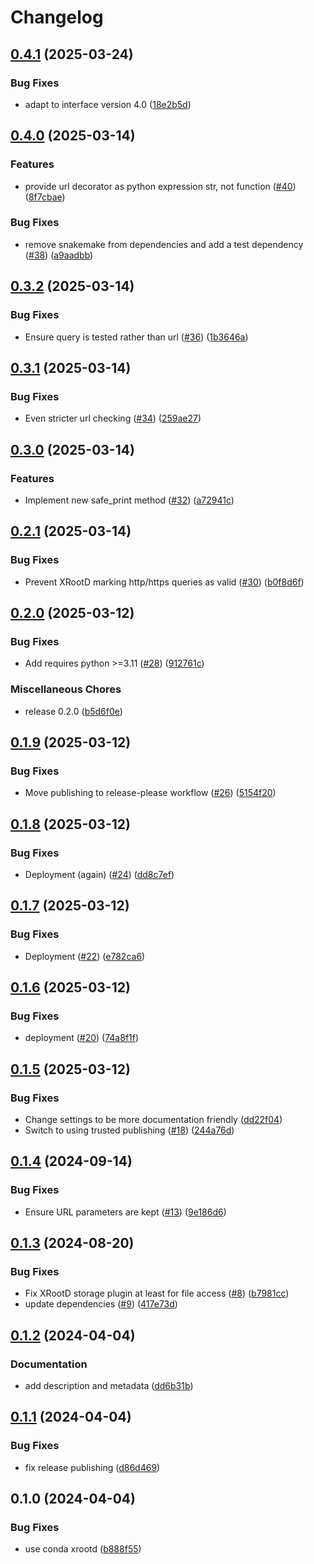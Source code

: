 # Changelog

## [0.4.1](https://github.com/snakemake/snakemake-storage-plugin-xrootd/compare/v0.4.0...v0.4.1) (2025-03-24)


### Bug Fixes

* adapt to interface	version	4.0 ([18e2b5d](https://github.com/snakemake/snakemake-storage-plugin-xrootd/commit/18e2b5d96d9a6c8b9bd52ed0a1610c6e5f7dd566))

## [0.4.0](https://github.com/snakemake/snakemake-storage-plugin-xrootd/compare/v0.3.2...v0.4.0) (2025-03-14)


### Features

* provide url decorator as python expression str, not function ([#40](https://github.com/snakemake/snakemake-storage-plugin-xrootd/issues/40)) ([8f7cbae](https://github.com/snakemake/snakemake-storage-plugin-xrootd/commit/8f7cbaee60e8c75e7579ccc8729d8716572a2971))


### Bug Fixes

* remove snakemake from dependencies and add a test dependency ([#38](https://github.com/snakemake/snakemake-storage-plugin-xrootd/issues/38)) ([a9aadbb](https://github.com/snakemake/snakemake-storage-plugin-xrootd/commit/a9aadbb1ef7a9e68f86d1c15bb55f5aad6925f28))

## [0.3.2](https://github.com/snakemake/snakemake-storage-plugin-xrootd/compare/v0.3.1...v0.3.2) (2025-03-14)


### Bug Fixes

* Ensure query is tested rather than url ([#36](https://github.com/snakemake/snakemake-storage-plugin-xrootd/issues/36)) ([1b3646a](https://github.com/snakemake/snakemake-storage-plugin-xrootd/commit/1b3646a5308f392cb47a1560a9a3a0971031f0c1))

## [0.3.1](https://github.com/snakemake/snakemake-storage-plugin-xrootd/compare/v0.3.0...v0.3.1) (2025-03-14)


### Bug Fixes

* Even stricter url checking ([#34](https://github.com/snakemake/snakemake-storage-plugin-xrootd/issues/34)) ([259ae27](https://github.com/snakemake/snakemake-storage-plugin-xrootd/commit/259ae2746aab91be15923ea01b4d063b3ff1130f))

## [0.3.0](https://github.com/snakemake/snakemake-storage-plugin-xrootd/compare/v0.2.1...v0.3.0) (2025-03-14)


### Features

* Implement new safe_print method ([#32](https://github.com/snakemake/snakemake-storage-plugin-xrootd/issues/32)) ([a72941c](https://github.com/snakemake/snakemake-storage-plugin-xrootd/commit/a72941c903266a92c38352e1df87bcd0e7f9f7b2))

## [0.2.1](https://github.com/snakemake/snakemake-storage-plugin-xrootd/compare/v0.2.0...v0.2.1) (2025-03-14)


### Bug Fixes

* Prevent XRootD marking http/https queries as valid ([#30](https://github.com/snakemake/snakemake-storage-plugin-xrootd/issues/30)) ([b0f8d6f](https://github.com/snakemake/snakemake-storage-plugin-xrootd/commit/b0f8d6fccb60b1e570dd5e03ce20f31cd4839915))

## [0.2.0](https://github.com/snakemake/snakemake-storage-plugin-xrootd/compare/v0.1.9...v0.2.0) (2025-03-12)


### Bug Fixes

* Add requires python &gt;=3.11 ([#28](https://github.com/snakemake/snakemake-storage-plugin-xrootd/issues/28)) ([912761c](https://github.com/snakemake/snakemake-storage-plugin-xrootd/commit/912761c783cd46fccd956ce6f7b8b0e6d3ac9499))


### Miscellaneous Chores

* release 0.2.0 ([b5d6f0e](https://github.com/snakemake/snakemake-storage-plugin-xrootd/commit/b5d6f0ef525079bece0830a734bc06881ff8a4c5))

## [0.1.9](https://github.com/snakemake/snakemake-storage-plugin-xrootd/compare/v0.1.8...v0.1.9) (2025-03-12)


### Bug Fixes

* Move publishing to release-please workflow  ([#26](https://github.com/snakemake/snakemake-storage-plugin-xrootd/issues/26)) ([5154f20](https://github.com/snakemake/snakemake-storage-plugin-xrootd/commit/5154f206fb9f4af0132aa57fecfad4c8a27624e7))

## [0.1.8](https://github.com/snakemake/snakemake-storage-plugin-xrootd/compare/v0.1.7...v0.1.8) (2025-03-12)


### Bug Fixes

* Deployment (again) ([#24](https://github.com/snakemake/snakemake-storage-plugin-xrootd/issues/24)) ([dd8c7ef](https://github.com/snakemake/snakemake-storage-plugin-xrootd/commit/dd8c7efd754a4b4810108aa641aba5150c91d280))

## [0.1.7](https://github.com/snakemake/snakemake-storage-plugin-xrootd/compare/v0.1.6...v0.1.7) (2025-03-12)


### Bug Fixes

* Deployment ([#22](https://github.com/snakemake/snakemake-storage-plugin-xrootd/issues/22)) ([e782ca6](https://github.com/snakemake/snakemake-storage-plugin-xrootd/commit/e782ca646c08e943db4534abcbff304abd568543))

## [0.1.6](https://github.com/snakemake/snakemake-storage-plugin-xrootd/compare/v0.1.5...v0.1.6) (2025-03-12)


### Bug Fixes

* deployment ([#20](https://github.com/snakemake/snakemake-storage-plugin-xrootd/issues/20)) ([74a8f1f](https://github.com/snakemake/snakemake-storage-plugin-xrootd/commit/74a8f1f9947843ac5abd0dab57c6a86f2770c33e))

## [0.1.5](https://github.com/snakemake/snakemake-storage-plugin-xrootd/compare/v0.1.4...v0.1.5) (2025-03-12)


### Bug Fixes

* Change settings to be more documentation friendly ([dd22f04](https://github.com/snakemake/snakemake-storage-plugin-xrootd/commit/dd22f04a9d8ce0fb73bc225fea5b6ba51e1eb348))
* Switch to using trusted publishing ([#18](https://github.com/snakemake/snakemake-storage-plugin-xrootd/issues/18)) ([244a76d](https://github.com/snakemake/snakemake-storage-plugin-xrootd/commit/244a76dc889ff66e5f3b3324f694e4ba4304efe3))

## [0.1.4](https://github.com/snakemake/snakemake-storage-plugin-xrootd/compare/v0.1.3...v0.1.4) (2024-09-14)


### Bug Fixes

* Ensure URL parameters are kept ([#13](https://github.com/snakemake/snakemake-storage-plugin-xrootd/issues/13)) ([9e186d6](https://github.com/snakemake/snakemake-storage-plugin-xrootd/commit/9e186d6453cda0434aff8008af976f5573cee413))

## [0.1.3](https://github.com/snakemake/snakemake-storage-plugin-xrootd/compare/v0.1.2...v0.1.3) (2024-08-20)


### Bug Fixes

* Fix XRootD storage plugin at least for file access ([#8](https://github.com/snakemake/snakemake-storage-plugin-xrootd/issues/8)) ([b7981cc](https://github.com/snakemake/snakemake-storage-plugin-xrootd/commit/b7981cc9bd3119e2bc3d519665151408a7255e92))
* update dependencies ([#9](https://github.com/snakemake/snakemake-storage-plugin-xrootd/issues/9)) ([417e73d](https://github.com/snakemake/snakemake-storage-plugin-xrootd/commit/417e73d808ede10b9fe819774254e51763b22aa0))

## [0.1.2](https://github.com/snakemake/snakemake-storage-plugin-xrootd/compare/v0.1.1...v0.1.2) (2024-04-04)


### Documentation

* add description and metadata ([dd6b31b](https://github.com/snakemake/snakemake-storage-plugin-xrootd/commit/dd6b31b99117307f52646848c3e8315ce3d24b88))

## [0.1.1](https://github.com/snakemake/snakemake-storage-plugin-xrootd/compare/v0.1.0...v0.1.1) (2024-04-04)


### Bug Fixes

* fix release publishing ([d86d469](https://github.com/snakemake/snakemake-storage-plugin-xrootd/commit/d86d469f85abdb11ada98d3ca75e287258bacb6a))

## 0.1.0 (2024-04-04)


### Bug Fixes

* use conda xrootd ([b888f55](https://github.com/snakemake/snakemake-storage-plugin-xrootd/commit/b888f5550ec0baccddc4eb95a8f2c557805266c9))
